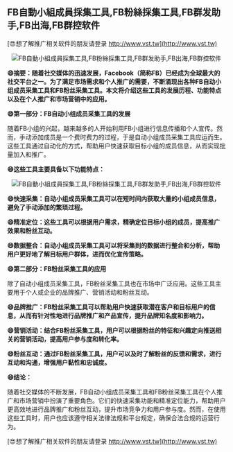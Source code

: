 ## **FB自動小組成員採集工具,FB粉絲採集工具,FB群发助手,FB出海,FB群控软件**

[😍想了解推广相关软件的朋友请登录 http://www.vst.tw](http://www.vst.tw)

 <center><img src="https://vst.tw/MP4/tuiguang/png/2.png" alt="FB自動小組成員採集工具,FB粉絲採集工具,FB群发助手,FB出海,FB群控软件"></center>

**😄摘要：随着社交媒体的迅速发展，Facebook（简称FB）已经成为全球最大的社交平台之一。为了满足市场需求和个人推广的需要，不断涌现出各种FB自动小组成员采集工具和FB粉丝采集工具。本文将介绍这些工具的发展历程、功能特点以及在个人推广和市场营销中的应用。**

**😄第一部分：FB自动小组成员采集工具的发展**

随着FB小组的兴起，越来越多的人开始利用FB小组进行信息传播和个人宣传。然而，手动添加成员是一个费时费力的过程，于是自动小组成员采集工具应运而生。这些工具通过自动化的方式，帮助用户快速获取目标小组的成员信息，从而实现批量加入和推广。

**😄这些工具主要具备以下功能特点：**

 <center><img src="https://vst.tw/MP4/tuiguang/png/7.png" alt="FB自動小組成員採集工具,FB粉絲採集工具,FB群发助手,FB出海,FB群控软件"></center>

**😄快速采集：自动小组成员采集工具可以在短时间内获取大量的小组成员信息，避免了手动添加的繁琐过程。**

**😄精准定位：这些工具可以根据用户需求，精确定位目标小组的成员，提高推广效果和粉丝互动。**

**😄数据整合：自动小组成员采集工具可以将采集到的数据进行整合和分析，帮助用户更好地了解目标用户群体，进而优化宣传策略。**

**😄第二部分：FB粉丝采集工具的应用**

除了自动小组成员采集工具，FB粉丝采集工具也在市场中广泛应用。这些工具主要用于个人或企业的品牌推广、营销活动和粉丝互动。

**😄品牌推广：FB粉丝采集工具可以帮助用户快速获取潜在客户和目标用户的信息，从而有针对性地进行品牌推广和产品宣传，提升品牌知名度和影响力。**

**😄营销活动：结合FB粉丝采集工具，用户可以根据粉丝的特征和兴趣定向推送相关的营销活动，提高用户参与度和转化率。**

**😄粉丝互动：通过FB粉丝采集工具，用户可以及时了解粉丝的反馈和需求，进行互动和沟通，增强用户黏性和忠诚度。**

**😄结论：**

随着社交媒体的不断发展，FB自动小组成员采集工具和FB粉丝采集工具在个人推广和市场营销中扮演了重要角色。它们的快速采集功能和精准定位能力，帮助用户更高效地进行品牌推广和粉丝互动，提升市场竞争力和用户参与度。然而，在使用这些工具时，用户也应该遵守相关法律法规和平台规定，确保合法合规的运营行为。

[😍想了解推广相关软件的朋友请登录 http://www.vst.tw](http://www.vst.tw)



